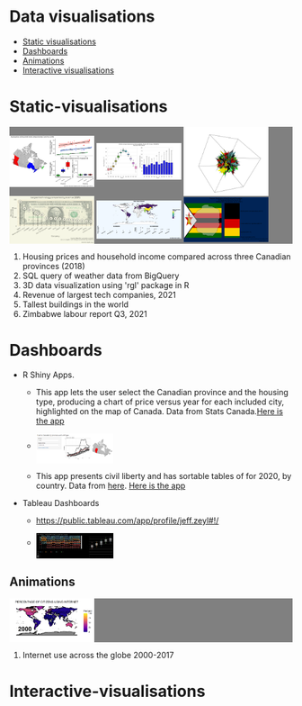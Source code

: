 # Data visualisations
  * [Static visualisations](#static-visualisations)
  * [Dashboards](#dashboards)
  * [Animations](#animations)
  * [Interactive visualisations](#interactive-visualisations)


# Static-visualisations

<p float="center" style="background-color:grey";>
  <img src="https://github.com/jzeyl/Data-visualizations/blob/main/housing%20prices/housing%20prices%20and%20income%202018.png" width="30%", height = "15%" align = "middle"/>
  <img src="https://github.com/jzeyl/Data-visualizations/blob/main/weather%20bigquery/Feb%202%20panel%20weather.png" width="30%", height = "15%" align = "middle"/>
  <img src=https://github.com/jzeyl/Data-visualizations/blob/main/rgl%20cube%20dec%2021.PNG alt="drawing" width="30%", height = "15%"align = "middle"/>
  <img src="https://github.com/jzeyl/Data-visualizations/blob/main/tech%20companies%20revenue/tech%20revenues.png" width="30%", height = "15%" align = "middle"/> 
  <img src="https://github.com/jzeyl/Data-visualizations/blob/main/tallest_statues/tall_stat_zoom.png" width="30%", height = "15%" align = "middle"/> 
  <img src="https://github.com/jzeyl/Data-visualizations/blob/main/zimecon/zimecon.png" width="30%", height = "15%" align = "middle"/> 

</p>

1. Housing prices and household income compared across three Canadian provinces (2018)
2. SQL query of weather data from BigQuery  
3. 3D data visualization using 'rgl' package in R  
4. Revenue of largest tech companies, 2021  
5. Tallest buildings in the world
6. Zimbabwe labour report Q3, 2021

# Dashboards

* R Shiny Apps. 
   * This app lets the user select the Canadian province and the housing type, producing a chart of price versus year for each included city, highlighted on the map of Canada. Data from Stats Canada.[Here is the app](https://jeff-zeyl.shinyapps.io/shiny_rent_app/?_ga=2.107511364.7932263.1627397886-968041279.1627397886)  
  * <p><img src="https://github.com/jzeyl/Data-visualizations/blob/main/shinyrent.PNG" width="30%", height = "30%" align = "middle"/> </p>
  * This app presents civil liberty and has sortable tables of for 2020, by country. Data from [here](https://github.com/rfordatascience/tidytuesday/tree/master/data/2022/2022-02-22).  [Here is the app](https://jeff-zeyl.shinyapps.io/freedom_shiny/)

* Tableau Dashboards
  * https://public.tableau.com/app/profile/jeff.zeyl#!/
  * <p><img src="https://github.com/jzeyl/Data-visualizations/blob/main/Dashboard%201.png" width="30%", height = "30%" align = "middle"/> </p>

## Animations
<p float="center" style="background-color:grey";>
  <img src="https://github.com/jzeyl/Data-visualizations/blob/main/internet.gif" width="30%", height = "15%" align = "middle"/>
  <p>

1. Internet use across the globe 2000-2017  
    
# Interactive-visualisations

<!--
### 1. Internet use across the globe 2000-2017
<!-- ![alt text](https://github.com/jzeyl/Data-visualizations/blob/main/internet.gif)-->



<!--[//]![alt text](https://github.com/jzeyl/Data-visualizations/blob/main/shinyrent.PNG)-->


<!--https://www.reddit.com/r/dataisbeautiful/comments/odpjry/household_income_by_residential_property_value_by/  

Data source: https://www150.statcan.gc.ca/t1/tbl1/en/tv.action?pid=4610005101

Visualized in R (R Studio). Code for Canada map drawn heavily from https://tengl.net/blog/2020/1/7/drawing-canada-maps-in-r

![alt text](https://github.com/jzeyl/Data-visualizations/blob/main/housing%20prices/housing%20prices%20and%20income%202018.png)-->


<!--Data from Google Bigquery Public Dataset using SQL queries from Python
Visualized in Seaborn package
![alt_text](https://github.com/jzeyl/Data-visualizations/blob/main/weather%20bigquery/Feb%202%20panel%20weather.png)
-->

<!--
<img src=https://github.com/jzeyl/Data-visualizations/blob/main/rgl%20cube%20dec%2021.PNG alt="drawing" width="300"/>
-->

<!--
![alt text](https://github.com/jzeyl/Data-visualizations/blob/main/tech%20companies%20revenue/tech%20revenues.png)
-->

<!--
Scraped from wikipedia using rvest package
![alt_text](https://github.com/jzeyl/Data-visualizations/blob/main/tallest_statues/tall_stat_zoom.png)
-->

<!--
![zim_econ_plot](https://github.com/jzeyl/Data-visualizations/blob/main/zimecon/zimecon.png)
-->

